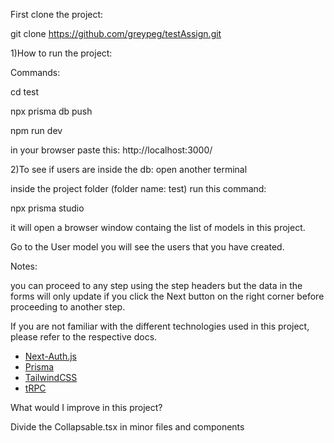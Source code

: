 First clone the project:

git clone https://github.com/greypeg/testAssign.git

1)How to run the project:

Commands:

cd test

npx prisma db push

npm run dev

in your browser paste this: http://localhost:3000/

2)To see if users are inside the db:
open another terminal

inside the project folder (folder name: test) run this command:

npx prisma studio

it will open a browser window containg the list of models in this project.

Go to the User model you will see the users that you have created.


Notes:

you can proceed to any step using the step headers but the data in the forms will only update if you click the Next button on the right corner before proceeding to another step.

If you are not familiar with the different technologies used in this project, please refer to the respective docs.

- [Next-Auth.js](https://next-auth.js.org)
- [Prisma](https://prisma.io)
- [TailwindCSS](https://tailwindcss.com)
- [tRPC](https://trpc.io)

What would I improve in this project?

Divide the Collapsable.tsx in minor files and components